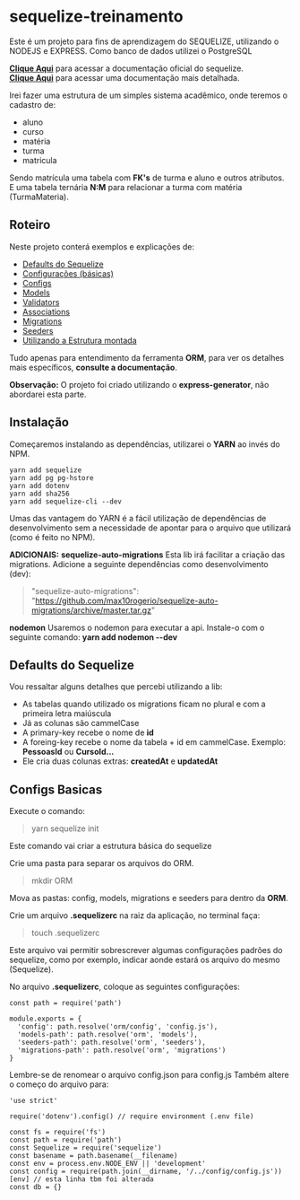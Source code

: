 # **sequelize-treinamento**
Este é um projeto para fins de aprendizagem do SEQUELIZE, utilizando o NODEJS e EXPRESS.
Como banco de dados utilizei o PostgreSQL

[**Clique Aqui**](http://docs.sequelizejs.com) para acessar a documentação oficial do sequelize.
<br />
[**Clique Aqui**](http://docs.sequelizejs.com/class/lib/model.js~Model.html) para acessar uma documentação mais detalhada.

Irei fazer uma estrutura de um simples sistema acadêmico, onde teremos o cadastro de:
 - aluno 
 - curso 
 - matéria
 - turma
 - matricula

Sendo matrícula uma tabela com **FK's** de turma e aluno e outros atributos.  
E uma tabela ternária **N:M** para relacionar a turma com matéria (TurmaMateria).

## **Roteiro**
Neste projeto conterá exemplos e explicações de:

 - [Defaults do Sequelize](#defaults-do-sequelize)
 - [Configurações (básicas)](#configs-basicas)
 - [Configs](./ORM/config/README.md)
 - [Models](./ORM/models/README.md)
 - [Validators](./ORM/models/README.md#validators)
 - [Associations](./ORM/models/README.md#associations)
 - [Migrations](./ORM/migrations/README.md)
 - [Seeders](.ORM/seeders/README.md)
 - [Utilizando a Estrutura montada](./routes/README.md)

Tudo apenas para entendimento da ferramenta **ORM**, para ver os detalhes mais específicos, **consulte a documentação**.

**Observação:** O projeto foi criado utilizando o **express-generator**, não abordarei esta parte.

## **Instalação**
Começaremos instalando as dependências, utilizarei o **YARN** ao invés do NPM.

    yarn add sequelize 
    yarn add pg pg-hstore
    yarn add dotenv
    yarn add sha256
    yarn add sequelize-cli --dev
Umas das vantagem do YARN é a fácil utilização de dependências de desenvolvimento sem a necessidade de apontar para o arquivo que utilizará (como é feito no NPM).

**ADICIONAIS:**
**sequelize-auto-migrations**
Esta lib irá facilitar a criação das migrations.
Adicione a seguinte dependências como desenvolvimento (dev):

> "sequelize-auto-migrations": "https://github.com/max10rogerio/sequelize-auto-migrations/archive/master.tar.gz"

**nodemon**
Usaremos o nodemon para executar a api.
Instale-o com o seguinte comando:
**yarn add nodemon --dev**

## **Defaults do Sequelize**
Vou ressaltar alguns detalhes que percebi utilizando a lib:
 - As tabelas quando utilizado os migrations ficam no plural e com a primeira letra maiúscula
 - Já as colunas são cammelCase
 - A primary-key recebe o nome de **id**
 - A foreing-key recebe o nome da tabela + id em cammelCase. Exemplo: **PessoasId** ou **CursoId...**
 - Ele cria duas colunas extras: **createdAt** e **updatedAt**

## **Configs Basicas**

Execute o comando:
> yarn sequelize init

Este comando vai criar a estrutura básica do sequelize

Crie uma pasta para separar os arquivos do ORM.
> mkdir ORM

Mova as pastas: config, models, migrations e seeders para dentro da **ORM**.

Crie um arquivo **.sequelizerc** na raiz da aplicação, no terminal faça:
> touch .sequelizerc

Este arquivo vai permitir sobrescrever algumas configurações padrões do sequelize, como por exemplo, indicar aonde estará os arquivo do mesmo (Sequelize).

No arquivo **.sequelizerc**, coloque as seguintes configurações:
```
const path = require('path')

module.exports = {
  'config': path.resolve('orm/config', 'config.js'),
  'models-path': path.resolve('orm', 'models'),
  'seeders-path': path.resolve('orm', 'seeders'),
  'migrations-path': path.resolve('orm', 'migrations')
}
```
Lembre-se de renomear o arquivo config.json para config.js
Também altere o começo do arquivo para:
```
'use strict'

require('dotenv').config() // require environment (.env file)

const fs = require('fs')
const path = require('path')
const Sequelize = require('sequelize')
const basename = path.basename(__filename)
const env = process.env.NODE_ENV || 'development'
const config = require(path.join(__dirname, '/../config/config.js'))[env] // esta linha tbm foi alterada
const db = {}

```
